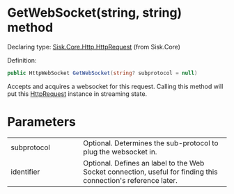 <!--

Copyrights 2023 Sisk Framework - CypherPotato
Published under MIT license

!!! DO NOT EDIT THIS FILE !!!
This file was generated by a tool in the Sisk package. To edit the information in this documentation,
edit the XML documentation present in the Sisk source code.

-->


# GetWebSocket(string, string) method

Declaring type: [Sisk.Core.Http.HttpRequest](/spec/Sisk.Core.Http.HttpRequest.md) (from Sisk.Core)


Definition:

```cs
public HttpWebSocket GetWebSocket(string? subprotocol = null)
```

Accepts and acquires a websocket for this request. Calling this method will put this <a href="/spec/Sisk.Core.Http.HttpRequest.md">HttpRequest</a> instance in streaming state.


# Parameters

<table>
    <tbody>
<tr>
    <td width="33%">subprotocol</td>
    <td>Optional. Determines the sub-protocol to plug the websocket in.</td>
</tr>
<tr>
    <td width="33%">identifier</td>
    <td>Optional. Defines an label to the Web Socket connection, useful for finding this connection's reference later.</td>
</tr>
    </tbody>
</table>
